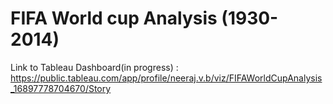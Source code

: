 # FIFA World cup Analysis (1930-2014)
 
Link to Tableau Dashboard(in progress) : https://public.tableau.com/app/profile/neeraj.v.b/viz/FIFAWorldCupAnalysis_16897778704670/Story
